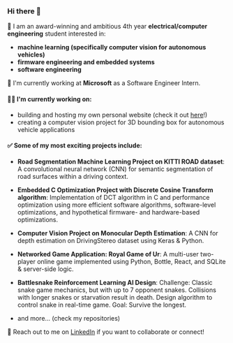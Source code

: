 ### Hi there 👋

👋 I am an award-winning and ambitious 4th year **electrical/computer engineering** student interested in:
- **machine learning (specifically computer vision for autonomous vehicles)**
- **firmware engineering and embedded systems**
- **software engineering**

💼 I'm currently working at **Microsoft** as a Software Engineer Intern.

#### 👨‍💻 I'm currently working on:
- building and hosting my own personal website (check it out [here](www.robertkl.com)!)
- creating a computer vision project for 3D bounding box for autonomous vehicle applications

#### ✅ Some of my most exciting projects include:
- **Road Segmentation Machine Learning Project on KITTI ROAD dataset**:
A convolutional neural network (CNN) for semantic segmentation of road surfaces within a driving context.

- **Embedded C Optimization Project with Discrete Cosine Transform algorithm**:
Implementation of DCT algorithm in C and performance optimization using more efficient software algorithms, software-level optimizations, and hypothetical firmware- and hardware-based optimizations.

- **Computer Vision Project on Monocular Depth Estimation**:
A CNN for depth estimation on DrivingStereo dataset using Keras & Python.

- **Networked Game Application: Royal Game of Ur**:
A multi-user two-player online game implemented using Python, Bottle, React, and SQLite & server-side logic.

- **Battlesnake Reinforcement Learning AI Design**:
Challenge: Classic snake game mechanics, but with up to 7 opponent snakes. Collisions with longer snakes or starvation result in death. Design algorithm to control snake in real-time game. Goal: Survive the longest.

- and more... (check my repositories)

📝 Reach out to me on [LinkedIn](https://www.linkedin.com/in/robert-k-lee/) if you want to collaborate or connect!

<!--
**robertklee/robertklee** is a ✨ _special_ ✨ repository because its `README.md` (this file) appears on your GitHub profile.

Here are some ideas to get you started:

- 🔭 I’m currently working on ...
- 🌱 I’m currently learning ...
- 👯 I’m looking to collaborate on ...
- 🤔 I’m looking for help with ...
- 💬 Ask me about ...
- 📫 How to reach me: ...
- 😄 Pronouns: ...
- ⚡ Fun fact: ...
-->
